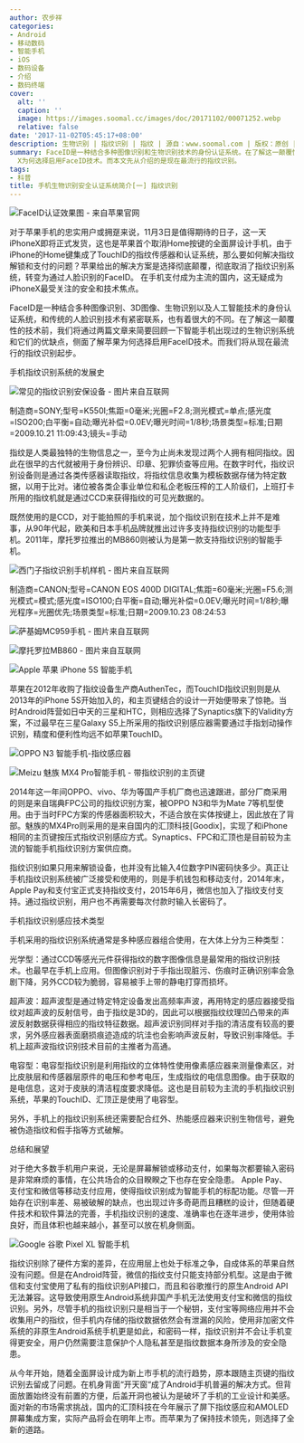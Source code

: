 ```yaml
---
author: 农步祥
categories:
- Android
- 移动数码
- 智能手机
- iOS
- 数码设备
- 介绍
- 数码终端
cover:
  alt: ''
  caption: ''
  image: https://images.soomal.cc/images/doc/20171102/00071252.webp
  relative: false
date: '2017-11-02T05:45:17+08:00'
description: 生物识别 | 指纹识别 | 指纹 | 源自：www.soomal.com | 版权：原创 |  平均/总评分：05.50/44
summary: FaceID是一种结合多种图像识别和生物识别技术的身份认证系统。在了解这一颠覆性的技术前，我们将通过两篇文章来简要回顾一下智能手机出现过的生物识别系统和它们的优缺点，侧面了解苹果iPhone
  X为何选择启用FaceID技术。而本文先从介绍的是现在最流行的指纹识别。
tags:
- 科普
title: 手机生物识别安全认证系统简介[一] 指纹识别
---
```


![FaceID认证效果图 - 来自苹果官网](https://images.soomal.cc/images/doc/20171102/00071246.webp)



对于苹果手机的忠实用户或拥趸来说，11月3日是值得期待的日子，这一天iPhoneX即将正式发货，这也是苹果首个取消Home按键的全面屏设计手机，由于iPhone的Home键集成了TouchID的指纹传感器和认证系统，那么要如何解决指纹解锁和支付的问题？苹果给出的解决方案是选择彻底颠覆，彻底取消了指纹识别系统，转变为通过人脸识别的FaceID。 在手机支付成为主流的国内，这无疑成为iPhoneX最受关注的安全和技术焦点。



FaceID是一种结合多种图像识别、3D图像、生物识别以及人工智能技术的身份认证系统，和传统的人脸识别技术有紧密联系，也有着很大的不同。在了解这一颠覆性的技术前，我们将通过两篇文章来简要回顾一下智能手机出现过的生物识别系统和它们的优缺点，侧面了解苹果为何选择启用FaceID技术。而我们将从现在最流行的指纹识别起步。



手机指纹识别系统的发展史



![常见的指纹识别安保设备 - 图片来自互联网](https://images.soomal.cc/images/doc/20171102/00071247_01.webp)

制造商=SONY;型号=K550I;焦距=0毫米;光圈=F2.8;测光模式=单点;感光度=ISO200;白平衡=自动;曝光补偿=0.0EV;曝光时间=1/8秒;场景类型=标准;日期=2009.10.21 11:09:43;镜头=手动



指纹是人类最独特的生物信息之一，至今为止尚未发现过两个人拥有相同指纹。因此在很早的古代就被用于身份辨识、印章、犯罪侦查等应用。在数字时代，指纹识别设备则是通过各类传感器读取指纹，将指纹信息收集为模板数据存储为特定数据，以用于比对。诸位被各类企事业单位和私企老板压榨的工人阶级们，上班打卡所用的指纹机就是通过CCD来获得指纹的可见光数据的。



既然使用的是CCD，对于能拍照的手机来说，加个指纹识别在技术上并不是难事，从90年代起，欧美和日本手机品牌就推出过许多支持指纹识别的功能型手机。2011年，摩托罗拉推出的MB860则被认为是第一款支持指纹识别的智能手机。



![西门子指纹识别手机样机 - 图片来自互联网](https://images.soomal.cc/images/doc/20171102/00071248_01.webp)

制造商=CANON;型号=CANON EOS 400D DIGITAL;焦距=60毫米;光圈=F5.6;测光模式=模式;感光度=ISO100;白平衡=自动;曝光补偿=0.0EV;曝光时间=1/8秒;曝光程序=光圈优先;场景类型=标准;日期=2009.10.23 08:24:53



![萨基姆MC959手机 - 图片来自互联网](https://images.soomal.cc/images/doc/20171102/00071249_01.webp)



![摩托罗拉MB860 - 图片来自互联网](https://images.soomal.cc/images/doc/20171102/00071250_01.webp)



![Apple 苹果 iPhone 5S 智能手机](https://images.soomal.cc/images/doc/20131011/00036199.webp)



苹果在2012年收购了指纹设备生产商AuthenTec，而TouchID指纹识别则是从2013年的iPhone 5S开始加入的，和主页键结合的设计一开始便带来了惊艳。当时Android阵营如日中天的三星和HTC，则相应选择了Synaptics旗下的Validity方案，不过最早在三星Galaxy S5上所采用的指纹识别感应器需要通过手指划动操作识别，精度和便利性均远不如苹果TouchID。



![OPPO N3 智能手机-指纹感应器](https://images.soomal.cc/images/doc/20150717/00053201_01.webp)



![Meizu 魅族 MX4 Pro智能手机 - 带指纹识别的主页键](https://images.soomal.cc/images/doc/20141126/00047625_01.webp)



2014年这一年间OPPO、vivo、华为等国产手机厂商也迅速跟进，部分厂商采用的则是来自瑞典FPC公司的指纹识别方案，被OPPO N3和华为Mate 7等机型使用。由于当时FPC方案的传感器面积较大，不适合放在实体按键上，因此放在了背部。魅族的MX4Pro则采用的是来自国内的汇顶科技[Goodix]，实现了和iPhone相同的主页键按压式指纹识别感应方式。Synaptics、FPC和汇顶也是目前较为主流的智能手机指纹识别方案供应商。



指纹识别如果只用来解锁设备，也并没有比输入4位数字PIN密码快多少。真正让手机指纹识别系统被广泛接受和使用的，则是手机钱包和移动支付，2014年末，Apple Pay和支付宝正式支持指纹支付，2015年6月，微信也加入了指纹支付支持。通过指纹识别，用户也不再需要每次付款时输入长密码了。



手机指纹识别感应技术类型



手机采用的指纹识别系统通常是多种感应器组合使用，在大体上分为三种类型：



光学型：通过CCD等感光元件获得指纹的数字图像信息是最常用的指纹识别技术。也最早在手机上应用。但图像识别对于手指出现脏污、伤痕时正确识别率会急剧下降，另外CCD较为脆弱，容易被手上带的静电打穿而损坏。



超声波：超声波型是通过特定特定设备发出高频率声波，再用特定的感应器接受指纹对超声波的反射信号，由于指纹是3D的，因此可以根据指纹纹理凹凸带来的声波反射数据获得相应的指纹特征数据。超声波识别同样对手指的清洁度有较高的要求，另外感应器表面磨损痕迹造成的坑洼也会影响声波反射，导致识别率降低。手机上超声波指纹识别技术目前的主推者为高通。



电容型：电容型指纹识别是利用指纹的立体特性使用像素感应器来测量像素区，对比皮肤层和传感器层原件的电压和参考电压，生成指纹的电信息图像。由于获取的是电信息，这对于皮肤的清洁程度要求降低。这也是目前较为主流的手机指纹识别系统，苹果的TouchID、汇顶正是使用了电容型。



另外，手机上的指纹识别系统还需要配合红外、热能感应器来识别生物信号，避免被伪造指纹和假手指等方式破解。



总结和展望



对于绝大多数手机用户来说，无论是屏幕解锁或移动支付，如果每次都要输入密码是非常麻烦的事情，在公共场合的众目睽睽之下也存在安全隐患。 Apple Pay、支付宝和微信等移动支付应用，使得指纹识别成为智能手机的标配功能。尽管一开始存在识别率差、易被破解的缺点，也出现过许多奇葩而且糟糕的设计，但随着硬件技术和软件算法的完善，手机指纹识别的速度、准确率也在逐年进步，使用体验良好，而且体积也越来越小，甚至可以放在机身侧面。



![Google 谷歌 Pixel XL 智能手机](https://images.soomal.cc/images/doc/20170408/00067305.webp)



指纹识别除了硬件方案的差异，在应用层上也处于标准之争，自成体系的苹果自然没有问题。但是在Android阵营，微信的指纹支付只能支持部分机型。这是由于微信和支付宝使用了私有的指纹识别API接口，而且和谷歌推行的原生Android API无法兼容。这导致使用原生Android系统非国产手机无法使用支付宝和微信的指纹识别。另外，尽管手机的指纹识别只是相当于一个秘钥，支付宝等网络应用并不会收集用户的指纹，但手机内存储的指纹数据依然会有泄漏的风险，使用非加密文件系统的非原生Android系统手机更是如此，和密码一样，指纹识别并不会让手机变得更安全，用户仍然需要注意保护个人隐私甚至是指纹数据本身所涉及的安全隐患。



从今年开始，随着全面屏设计成为新上市手机的流行趋势，原本跟随主页键的指纹识别去留成了问题。在机身背面“开天窗“成了Android手机普遍的解决方式。但背面放置始终没有前置的方便，后盖开洞也被认为是破坏了手机的工业设计和美感。面对新的市场需求挑战，国内的汇顶科技在今年展示了屏下指纹感应和AMOLED屏幕集成方案，实际产品将会在明年上市。而苹果为了保持技术领先，则选择了全新的道路。